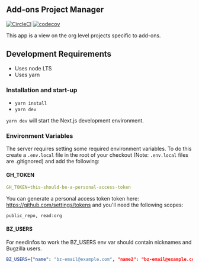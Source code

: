 ## Add-ons Project Manager

[![CircleCI](https://circleci.com/gh/mozilla/addons-pm.svg?style=svg)](https://circleci.com/gh/mozilla/addons-pm) [![codecov](https://codecov.io/gh/mozilla/addons-pm/branch/master/graph/badge.svg)](https://codecov.io/gh/mozilla/addons-pm)

This app is a view on the org level projects specific to add-ons.

## Development Requirements

- Uses node LTS
- Uses yarn

### Installation and start-up

- `yarn install`
- `yarn dev`

`yarn dev` will start the Next.js development environment.

### Environment Variables

The server requires setting some required environment variables. To do this create a `.env.local` file in the root of your checkout (Note: `.env.local` files are .gitignored) and add the following:

#### GH_TOKEN

```yaml
GH_TOKEN=this-should-be-a-personal-access-token
```

You can generate a personal access token token here: https://github.com/settings/tokens and you'll need the following scopes:

```
public_repo, read:org
```

#### BZ_USERS

For needinfos to work the BZ_USERS env var should contain nicknames and Bugzilla users.

```yaml
BZ_USERS={"name": "bz-email@example.com", "name2": "bz-email@example.com"}
```
